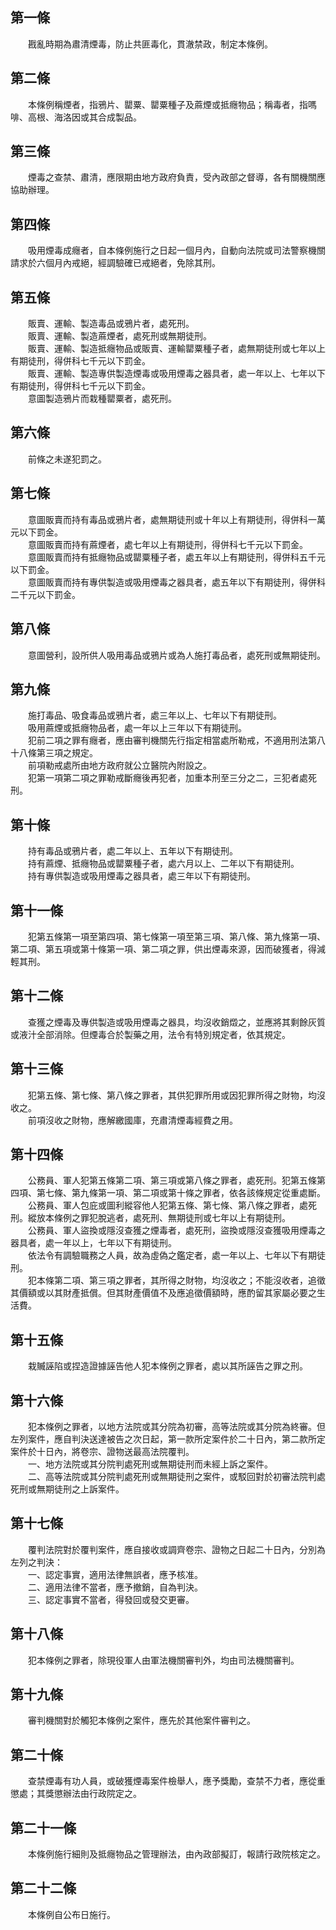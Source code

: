 第一條 
-------
　　戡亂時期為肅清煙毒，防止共匪毒化，貫澈禁政，制定本條例。  


第二條 
-------
　　本條例稱煙者，指鴉片、罌粟、罌粟種子及蔴煙或抵癮物品；稱毒者，指嗎啡、高根、海洛因或其合成製品。  


第三條 
-------
　　煙毒之查禁、肅清，應限期由地方政府負責，受內政部之督導，各有關機關應協助辦理。  


第四條 
-------
　　吸用煙毒成癮者，自本條例施行之日起一個月內，自動向法院或司法警察機關請求於六個月內戒絕，經調驗確已戒絕者，免除其刑。  


第五條 
-------
　　販賣、運輸、製造毒品或鴉片者，處死刑。  
　　販賣、運輸、製造蔴煙者，處死刑或無期徒刑。  
　　販賣、運輸、製造抵癮物品或販賣、運輸罌粟種子者，處無期徒刑或七年以上有期徒刑，得併科七千元以下罰金。  
　　販賣、運輸、製造專供製造煙毒或吸用煙毒之器具者，處一年以上、七年以下有期徒刑，得併科七千元以下罰金。  
　　意圖製造鴉片而栽種罌粟者，處死刑。  


第六條 
-------
　　前條之未遂犯罰之。  


第七條 
-------
　　意圖販賣而持有毒品或鴉片者，處無期徒刑或十年以上有期徒刑，得併科一萬元以下罰金。  
　　意圖販賣而持有蔴煙者，處七年以上有期徒刑，得併科七千元以下罰金。  
　　意圖販賣而持有抵癮物品或罌粟種子者，處五年以上有期徒刑，得併科五千元以下罰金。  
　　意圖販賣而持有專供製造或吸用煙毒之器具者，處五年以下有期徒刑，得併科二千元以下罰金。  


第八條 
-------
　　意圖營利，設所供人吸用毒品或鴉片或為人施打毒品者，處死刑或無期徒刑。  


第九條 
-------
　　施打毒品、吸食毒品或鴉片者，處三年以上、七年以下有期徒刑。  
　　吸用蔴煙或抵癮物品者，處一年以上三年以下有期徒刑。  
　　犯前二項之罪有癮者，應由審判機關先行指定相當處所勒戒，不適用刑法第八十八條第三項之規定。  
　　前項勒戒處所由地方政府就公立醫院內附設之。  
　　犯第一項第二項之罪勒戒斷癮後再犯者，加重本刑至三分之二，三犯者處死刑。  


第十條 
-------
　　持有毒品或鴉片者，處二年以上、五年以下有期徒刑。  
　　持有蔴煙、抵癮物品或罌粟種子者，處六月以上、二年以下有期徒刑。  
　　持有專供製造或吸用煙毒之器具者，處三年以下有期徒刑。  


第十一條 
---------
　　犯第五條第一項至第四項、第七條第一項至第三項、第八條、第九條第一項、第二項、第五項或第十條第一項、第二項之罪，供出煙毒來源，因而破獲者，得減輕其刑。  


第十二條 
---------
　　查獲之煙毒及專供製造或吸用煙毒之器具，均沒收銷燬之，並應將其剩餘灰質或液汁全部消除。但煙毒合於製藥之用，法令有特別規定者，依其規定。  


第十三條 
---------
　　犯第五條、第七條、第八條之罪者，其供犯罪所用或因犯罪所得之財物，均沒收之。  
　　前項沒收之財物，應解繳國庫，充肅清煙毒經費之用。  


第十四條 
---------
　　公務員、軍人犯第五條第二項、第三項或第八條之罪者，處死刑。犯第五條第四項、第七條、第九條第一項、第二項或第十條之罪者，依各該條規定從重處斷。  
　　公務員、軍人包庇或圖利縱容他人犯第五條、第七條、第八條之罪者，處死刑。縱放本條例之罪犯脫逃者，處死刑、無期徒刑或七年以上有期徒刑。  
　　公務員、軍人盜換或隱沒查獲之煙毒者，處死刑，盜換或隱沒查獲吸用煙毒之器具者，處一年以上，七年以下有期徒刑。  
　　依法令有調驗職務之人員，故為虛偽之鑑定者，處一年以上、七年以下有期徒刑。  
　　犯本條第二項、第三項之罪者，其所得之財物，均沒收之；不能沒收者，追徵其價額或以其財產抵償。但其財產價值不及應追徵價額時，應酌留其家屬必要之生活費。  


第十五條 
---------
　　栽贓誣陷或捏造證據誣告他人犯本條例之罪者，處以其所誣告之罪之刑。  


第十六條 
---------
　　犯本條例之罪者，以地方法院或其分院為初審，高等法院或其分院為終審。但左列案件，應自判決送達被告之次日起，第一款所定案件於二十日內，第二款所定案件於十日內，將卷宗、證物送最高法院覆判。  
　　一、地方法院或其分院判處死刑或無期徒刑而未經上訴之案件。  
　　二、高等法院或其分院判處死刑或無期徒刑之案件，或駁回對於初審法院判處死刑或無期徒刑之上訴案件。  


第十七條 
---------
　　覆判法院對於覆判案件，應自接收或調齊卷宗、證物之日起二十日內，分別為左列之判決：  
　　一、認定事實，適用法律無誤者，應予核准。  
　　二、適用法律不當者，應予撤銷，自為判決。  
　　三、認定事實不當者，得發回或發交更審。  


第十八條 
---------
　　犯本條例之罪者，除現役軍人由軍法機關審判外，均由司法機關審判。  


第十九條 
---------
　　審判機關對於觸犯本條例之案件，應先於其他案件審判之。  


第二十條 
---------
　　查禁煙毒有功人員，或破獲煙毒案件檢舉人，應予獎勵，查禁不力者，應從重懲處；其獎懲辦法由行政院定之。  


第二十一條 
-----------
　　本條例施行細則及抵癮物品之管理辦法，由內政部擬訂，報請行政院核定之。  


第二十二條 
-----------
　　本條例自公布日施行。